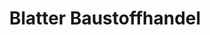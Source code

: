 ---
title: "Blatter Baustoffhandel"
url: /boennigheim/blatter-baustoffhandel/
shop: Autowerkstatt
---